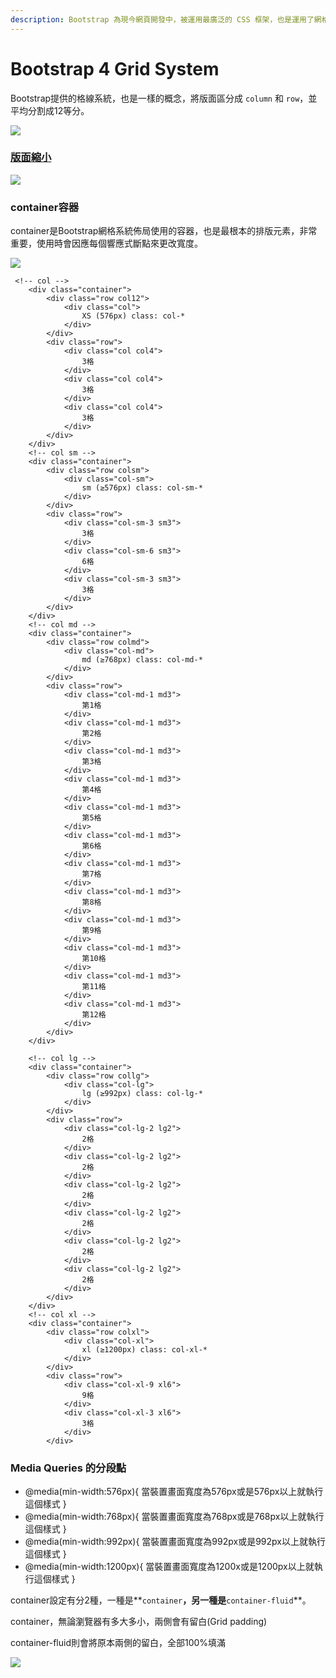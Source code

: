 ```yaml
---
description: Bootstrap 為現今網頁開發中，被運用最廣泛的 CSS 框架，也是運用了網格系統
---
```


# Bootstrap 4 Grid System

Bootstrap提供的格線系統，也是一樣的概念，將版面區分成 `column` 和 `row`，並平均分割成12等分。

![](../.gitbook/assets/image%20%282%29.png)

### [版面縮小](https://getbootstrap.com/docs/3.4/css/)

![](../.gitbook/assets/image%20%285%29.png)

### container容器

container是Bootstrap網格系統佈局使用的容器，也是最根本的排版元素，非常重要，使用時會因應每個響應式斷點來更改寬度。

![](../.gitbook/assets/image%20%286%29.png)

```markup
 <!-- col -->
    <div class="container">
        <div class="row col12">
            <div class="col">
                XS (576px) class: col-*
            </div>
        </div>
        <div class="row">
            <div class="col col4">
                3格
            </div>
            <div class="col col4">
                3格
            </div>
            <div class="col col4">
                3格
            </div>
        </div>
    </div>
    <!-- col sm -->
    <div class="container">
        <div class="row colsm">
            <div class="col-sm">
                sm (≥576px) class: col-sm-*
            </div>
        </div>
        <div class="row">
            <div class="col-sm-3 sm3">
                3格
            </div>
            <div class="col-sm-6 sm3">
                6格
            </div>
            <div class="col-sm-3 sm3">
                3格
            </div>
        </div>
    </div>
    <!-- col md -->
    <div class="container">
        <div class="row colmd">
            <div class="col-md">
                md (≥768px) class: col-md-*
            </div>
        </div>
        <div class="row">
            <div class="col-md-1 md3">
                第1格
            </div>
            <div class="col-md-1 md3">
                第2格
            </div>
            <div class="col-md-1 md3">
                第3格
            </div>
            <div class="col-md-1 md3">
                第4格
            </div>
            <div class="col-md-1 md3">
                第5格
            </div>
            <div class="col-md-1 md3">
                第6格
            </div>
            <div class="col-md-1 md3">
                第7格
            </div>
            <div class="col-md-1 md3">
                第8格
            </div>
            <div class="col-md-1 md3">
                第9格
            </div>
            <div class="col-md-1 md3">
                第10格
            </div>
            <div class="col-md-1 md3">
                第11格
            </div>
            <div class="col-md-1 md3">
                第12格
            </div>
        </div>
    </div>

    <!-- col lg -->
    <div class="container">
        <div class="row collg">
            <div class="col-lg">
                lg (≥992px) class: col-lg-*
            </div>
        </div>
        <div class="row">
            <div class="col-lg-2 lg2">
                2格
            </div>
            <div class="col-lg-2 lg2">
                2格
            </div>
            <div class="col-lg-2 lg2">
                2格
            </div>
            <div class="col-lg-2 lg2">
                2格
            </div>
            <div class="col-lg-2 lg2">
                2格
            </div>
            <div class="col-lg-2 lg2">
                2格
            </div>
        </div>
    </div>
    <!-- col xl -->
    <div class="container">
        <div class="row colxl">
            <div class="col-xl">
                xl (≥1200px) class: col-xl-*
            </div>
        </div>
        <div class="row">
            <div class="col-xl-9 xl6">
                9格
            </div>
            <div class="col-xl-3 xl6">
                3格
            </div>
        </div>
```

### Media Queries 的分段點 <a id="media-queries-&#x7684;&#x5206;&#x6BB5;&#x9EDE;"></a>

* @media\(min-width:576px\){ 當裝置畫面寬度為576px或是576px以上就執行這個樣式 }
* @media\(min-width:768px\){ 當裝置畫面寬度為768px或是768px以上就執行這個樣式 }
* @media\(min-width:992px\){ 當裝置畫面寬度為992px或是992px以上就執行這個樣式 }
* @media\(min-width:1200px\){ 當裝置畫面寬度為1200x或是1200px以上就執行這個樣式 }

container設定有分2種，一種是**`container`**，另一種是**`container-fluid`**。

container，無論瀏覽器有多大多小，兩側會有留白\(Grid padding\)

container-fluid則會將原本兩側的留白，全部100%填滿

![](../.gitbook/assets/image%20%283%29.png)

